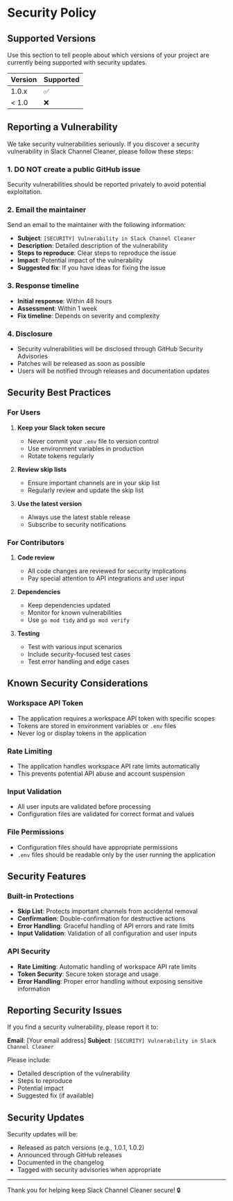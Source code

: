 # Security Policy

## Supported Versions

Use this section to tell people about which versions of your project are currently being supported with security updates.

| Version | Supported          |
| ------- | ------------------ |
| 1.0.x   | :white_check_mark: |
| < 1.0   | :x:                |

## Reporting a Vulnerability

We take security vulnerabilities seriously. If you discover a security vulnerability in Slack Channel Cleaner, please follow these steps:

### 1. **DO NOT** create a public GitHub issue
Security vulnerabilities should be reported privately to avoid potential exploitation.

### 2. Email the maintainer
Send an email to the maintainer with the following information:
- **Subject**: `[SECURITY] Vulnerability in Slack Channel Cleaner`
- **Description**: Detailed description of the vulnerability
- **Steps to reproduce**: Clear steps to reproduce the issue
- **Impact**: Potential impact of the vulnerability
- **Suggested fix**: If you have ideas for fixing the issue

### 3. Response timeline
- **Initial response**: Within 48 hours
- **Assessment**: Within 1 week
- **Fix timeline**: Depends on severity and complexity

### 4. Disclosure
- Security vulnerabilities will be disclosed through GitHub Security Advisories
- Patches will be released as soon as possible
- Users will be notified through releases and documentation updates

## Security Best Practices

### For Users
1. **Keep your Slack token secure**
   - Never commit your `.env` file to version control
   - Use environment variables in production
   - Rotate tokens regularly

2. **Review skip lists**
   - Ensure important channels are in your skip list
   - Regularly review and update the skip list

3. **Use the latest version**
   - Always use the latest stable release
   - Subscribe to security notifications

### For Contributors
1. **Code review**
   - All code changes are reviewed for security implications
   - Pay special attention to API integrations and user input

2. **Dependencies**
   - Keep dependencies updated
   - Monitor for known vulnerabilities
   - Use `go mod tidy` and `go mod verify`

3. **Testing**
   - Test with various input scenarios
   - Include security-focused test cases
   - Test error handling and edge cases

## Known Security Considerations

### Workspace API Token
- The application requires a workspace API token with specific scopes
- Tokens are stored in environment variables or `.env` files
- Never log or display tokens in the application

### Rate Limiting
- The application handles workspace API rate limits automatically
- This prevents potential API abuse and account suspension

### Input Validation
- All user inputs are validated before processing
- Configuration files are validated for correct format and values

### File Permissions
- Configuration files should have appropriate permissions
- `.env` files should be readable only by the user running the application

## Security Features

### Built-in Protections
- **Skip List**: Protects important channels from accidental removal
- **Confirmation**: Double-confirmation for destructive actions
- **Error Handling**: Graceful handling of API errors and rate limits
- **Input Validation**: Validation of all configuration and user inputs

### API Security
- **Rate Limiting**: Automatic handling of workspace API rate limits
- **Token Security**: Secure token storage and usage
- **Error Handling**: Proper error handling without exposing sensitive information

## Reporting Security Issues

If you find a security vulnerability, please report it to:

**Email**: [Your email address]
**Subject**: `[SECURITY] Vulnerability in Slack Channel Cleaner`

Please include:
- Detailed description of the vulnerability
- Steps to reproduce
- Potential impact
- Suggested fix (if available)

## Security Updates

Security updates will be:
- Released as patch versions (e.g., 1.0.1, 1.0.2)
- Announced through GitHub releases
- Documented in the changelog
- Tagged with security advisories when appropriate

---

Thank you for helping keep Slack Channel Cleaner secure! 🔒 